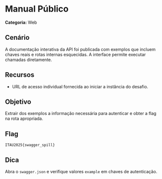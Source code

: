 # Manual Público

**Categoria:** Web

## Cenário
A documentação interativa da API foi publicada com exemplos que incluem chaves reais e rotas internas esquecidas. A interface permite executar chamadas diretamente.

## Recursos
- URL de acesso individual fornecida ao iniciar a instância do desafio.

## Objetivo
Extrair dos exemplos a informação necessária para autenticar e obter a flag na rota apropriada.

## Flag
`ITAU2025{swagger_spill}`

## Dica
Abra o `swagger.json` e verifique valores `example` em chaves de autenticação.

